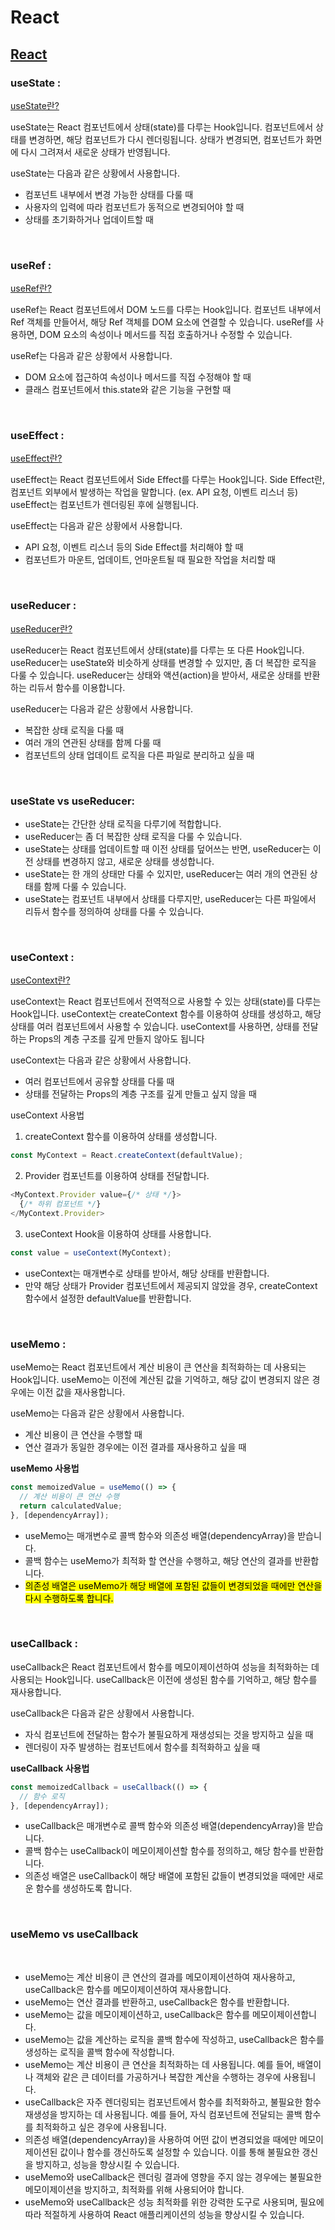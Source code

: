# React

## [React](https://despiteallthat.tistory.com/category/React)

### useState :

[useState란?](https://despiteallthat.tistory.com/176)

useState는 React 컴포넌트에서 상태(state)를 다루는 Hook입니다.
컴포넌트에서 상태를 변경하면, 해당 컴포넌트가 다시 렌더링됩니다.
상태가 변경되면, 컴포넌트가 화면에 다시 그려져서 새로운 상태가 반영됩니다.

useState는 다음과 같은 상황에서 사용합니다.

- 컴포넌트 내부에서 변경 가능한 상태를 다룰 때
- 사용자의 입력에 따라 컴포넌트가 동적으로 변경되어야 할 때
- 상태를 초기화하거나 업데이트할 때

<br>  

### useRef :

[useRef란?](https://despiteallthat.tistory.com/181)

useRef는 React 컴포넌트에서 DOM 노드를 다루는 Hook입니다.
컴포넌트 내부에서 Ref 객체를 만들어서, 해당 Ref 객체를 DOM 요소에 연결할 수 있습니다.
useRef를 사용하면, DOM 요소의 속성이나 메서드를 직접 호출하거나 수정할 수 있습니다.

useRef는 다음과 같은 상황에서 사용합니다.

- DOM 요소에 접근하여 속성이나 메서드를 직접 수정해야 할 때
- 클래스 컴포넌트에서 this.state와 같은 기능을 구현할 때

<br>

### useEffect :
[useEffect란?](https://despiteallthat.tistory.com/182)

useEffect는 React 컴포넌트에서 Side Effect를 다루는 Hook입니다.
Side Effect란, 컴포넌트 외부에서 발생하는 작업을 말합니다. (ex. API 요청, 이벤트 리스너 등)
useEffect는 컴포넌트가 렌더링된 후에 실행됩니다.

useEffect는 다음과 같은 상황에서 사용합니다.

- API 요청, 이벤트 리스너 등의 Side Effect를 처리해야 할 때
- 컴포넌트가 마운트, 업데이트, 언마운트될 때 필요한 작업을 처리할 때

<br>

### useReducer : 

[useReducer란?](https://despiteallthat.tistory.com/183)

useReducer는 React 컴포넌트에서 상태(state)를 다루는 또 다른 Hook입니다.
useReducer는 useState와 비슷하게 상태를 변경할 수 있지만, 좀 더 복잡한 로직을 다룰 수 있습니다.
useReducer는 상태와 액션(action)을 받아서, 새로운 상태를 반환하는 리듀서 함수를 이용합니다.


useReducer는 다음과 같은 상황에서 사용합니다.

- 복잡한 상태 로직을 다룰 때
- 여러 개의 연관된 상태를 함께 다룰 때
- 컴포넌트의 상태 업데이트 로직을 다른 파일로 분리하고 싶을 때

<br>

### useState vs useReducer:

- useState는 간단한 상태 로직을 다루기에 적합합니다.
- useReducer는 좀 더 복잡한 상태 로직을 다룰 수 있습니다.
- useState는 상태를 업데이트할 때 이전 상태를 덮어쓰는 반면, useReducer는 이전 상태를 변경하지 않고, 새로운 상태를 생성합니다.
- useState는 한 개의 상태만 다룰 수 있지만, useReducer는 여러 개의 연관된 상태를 함께 다룰 수 있습니다.
- useState는 컴포넌트 내부에서 상태를 다루지만, useReducer는 다른 파일에서 리듀서 함수를 정의하여 상태를 다룰 수 있습니다.

<br>

### useContext :

[useContext란?](https://despiteallthat.tistory.com/184)

useContext는 React 컴포넌트에서 전역적으로 사용할 수 있는 상태(state)를 다루는 Hook입니다.
useContext는 createContext 함수를 이용하여 상태를 생성하고, 해당 상태를 여러 컴포넌트에서 사용할 수 있습니다.
useContext를 사용하면, 상태를 전달하는 Props의 계층 구조를 깊게 만들지 않아도 됩니다

useContext는 다음과 같은 상황에서 사용합니다.
- 여러 컴포넌트에서 공유할 상태를 다룰 때
- 상태를 전달하는 Props의 계층 구조를 깊게 만들고 싶지 않을 때


useContext 사용법 

1. createContext 함수를 이용하여 상태를 생성합니다.

```javascript
const MyContext = React.createContext(defaultValue);
```

2. Provider 컴포넌트를 이용하여 상태를 전달합니다.

```javascript
<MyContext.Provider value={/* 상태 */}>
  {/* 하위 컴포넌트 */}
</MyContext.Provider>
```

3. useContext Hook을 이용하여 상태를 사용합니다.

```javascript
const value = useContext(MyContext);
```

- useContext는 매개변수로 상태를 받아서, 해당 상태를 반환합니다.
- 만약 해당 상태가 Provider 컴포넌트에서 제공되지 않았을 경우, createContext 함수에서 설정한 defaultValue를 반환합니다.

<br>

### useMemo :

useMemo는 React 컴포넌트에서 계산 비용이 큰 연산을 최적화하는 데 사용되는 Hook입니다.
useMemo는 이전에 계산된 값을 기억하고, 해당 값이 변경되지 않은 경우에는 이전 값을 재사용합니다.

useMemo는 다음과 같은 상황에서 사용합니다.
- 계산 비용이 큰 연산을 수행할 때
- 연산 결과가 동일한 경우에는 이전 결과를 재사용하고 싶을 때

**useMemo 사용법**

```javascript
const memoizedValue = useMemo(() => {
  // 계산 비용이 큰 연산 수행
  return calculatedValue;
}, [dependencyArray]);

```

- useMemo는 매개변수로 콜백 함수와 의존성 배열(dependencyArray)을 받습니다.
- 콜백 함수는 useMemo가 최적화 할 연산을 수행하고, 해당 연산의 결과를 반환합니다.
- <mark>의존성 배열은 useMemo가 해당 배열에 포함된 값들이 변경되었을 때에만 연산을 다시 수행하도록 합니다.</mark>

<br>

### useCallback : 

useCallback은 React 컴포넌트에서 함수를 메모이제이션하여 성능을 최적화하는 데 사용되는 Hook입니다.
useCallback은 이전에 생성된 함수를 기억하고, 해당 함수를 재사용합니다.

useCallback은 다음과 같은 상황에서 사용합니다.

- 자식 컴포넌트에 전달하는 함수가 불필요하게 재생성되는 것을 방지하고 싶을 때
- 렌더링이 자주 발생하는 컴포넌트에서 함수를 최적화하고 싶을 때

**useCallback 사용법**

```javascript
const memoizedCallback = useCallback(() => {
  // 함수 로직
}, [dependencyArray]);

```

- useCallback은 매개변수로 콜백 함수와 의존성 배열(dependencyArray)을 받습니다.
- 콜백 함수는 useCallback이 메모이제이션할 함수를 정의하고, 해당 함수를 반환합니다.
- 의존성 배열은 useCallback이 해당 배열에 포함된 값들이 변경되었을 때에만 새로운 함수를 생성하도록 합니다.

<br>

### useMemo vs useCallback 

<br>

- useMemo는 계산 비용이 큰 연산의 결과를 메모이제이션하여 재사용하고, useCallback은 함수를 메모이제이션하여 재사용합니다.
- useMemo는 연산 결과를 반환하고, useCallback은 함수를 반환합니다.
- useMemo는 값을 메모이제이션하고, useCallback은 함수를 메모이제이션합니다.
- useMemo는 값을 계산하는 로직을 콜백 함수에 작성하고, useCallback은 함수를 생성하는 로직을 콜백 함수에 작성합니다.
- useMemo는 계산 비용이 큰 연산을 최적화하는 데 사용됩니다. 예를 들어, 배열이나 객체와 같은 큰 데이터를 가공하거나 복잡한 계산을 수행하는 경우에 사용됩니다.
- useCallback은 자주 렌더링되는 컴포넌트에서 함수를 최적화하고, 불필요한 함수 재생성을 방지하는 데 사용됩니다. 예를 들어, 자식 컴포넌트에 전달되는 콜백 함수를 최적화하고 싶은 경우에 사용됩니다.
- 의존성 배열(dependencyArray)을 사용하여 어떤 값이 변경되었을 때에만 메모이제이션된 값이나 함수를 갱신하도록 설정할 수 있습니다. 이를 통해 불필요한 갱신을 방지하고, 성능을 향상시킬 수 있습니다.
- useMemo와 useCallback은 렌더링 결과에 영향을 주지 않는 경우에는 불필요한 메모이제이션을 방지하고, 최적화를 위해 사용되어야 합니다.
- useMemo와 useCallback은 성능 최적화를 위한 강력한 도구로 사용되며, 필요에 따라 적절하게 사용하여 React 애플리케이션의 성능을 향상시킬 수 있습니다.